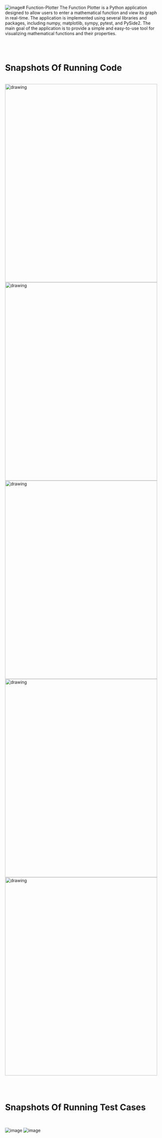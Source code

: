 ![image](https://github.com/Abdelrahman-Fakhry-Hussein/Function-Plotter/assets/86444013/15c899fc-688e-4280-aae5-1f68ff24dd8e)# Function-Plotter
The Function Plotter is a Python application designed to allow users to enter a mathematical function and view its graph in real-time. The application is implemented using several libraries and packages, including numpy, matplotlib, sympy, pytest, and PySide2. The main goal of the application is to provide a simple and easy-to-use tool for visualizing mathematical functions and their properties.

<br><br>

# Snapshots Of Running Code
<br>


<img src="https://github.com/Abdelrahman-Fakhry-Hussein/Function-Plotter/assets/86444013/3f86da91-2f9f-48d4-92e2-2f44703f4c85.jpg" alt="drawing" style="width:500px;height:650px;"/>
<img src="https://github.com/Abdelrahman-Fakhry-Hussein/Function-Plotter/assets/86444013/aacf20b9-bfd6-4a98-926f-b34e087342da.jpg" alt="drawing" style="width:500px;height:650px;"/>
<img src="https://github.com/Abdelrahman-Fakhry-Hussein/Function-Plotter/assets/86444013/eeead2c3-379f-410a-9941-497d188ed65d.jpg" alt="drawing" style="width:500px;height:650px;"/>
<img src="https://github.com/Abdelrahman-Fakhry-Hussein/Function-Plotter/assets/86444013/a76126bf-2863-4c1d-9ca4-af03f5b0e19a.jpg" alt="drawing" style="width:500px;height:650px;"/>
<img src="https://github.com/Abdelrahman-Fakhry-Hussein/Function-Plotter/assets/86444013/cf7fb530-eb33-45e0-8a85-69894603acd5.jpg" alt="drawing" style="width:500px;height:650px;"/>

<br><br>

# Snapshots Of Running Test Cases
<br>

![image](https://github.com/Abdelrahman-Fakhry-Hussein/Function-Plotter/assets/86444013/a5e499f8-7a56-46cf-b366-60f18af43bed)
![image](https://github.com/Abdelrahman-Fakhry-Hussein/Function-Plotter/assets/86444013/726e8748-82a7-4eef-9dd5-641b2b3fd530)

